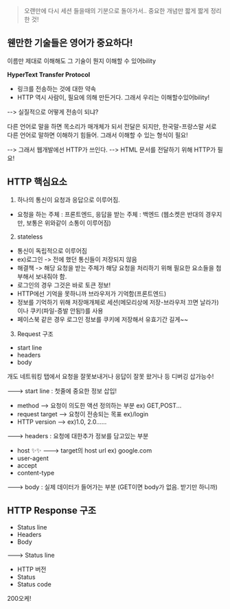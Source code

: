 > 오랜만에 다시 세션 들을때의 기분으로 돌아가서.. 중요한 개념만 짧게 짧게 정리한 것!

## 웬만한 기술들은 영어가 중요하다!

이름만 제대로 이해해도 그 기술이 뭔지 이해할 수 있어bility

**HyperText Transfer Protocol**

- 링크를 전송하는 것에 대한 약속
- HTTP 역시 사람이, 필요에 의해 만든거다. 그래서 우리는 이해할수있어bility!

--> 실질적으로 어떻게 전송이 되냐?

다른 언어로 말을 하면 목소리가 매개체가 되서 전달은 되지만, 한국말-프랑스말 서로 다른 언어로 말하면 이해하기 힘들어. 그래서 이해할 수 있는 형식이 필요!

--> 그래서 웹개발에선 HTTP가 쓰인다.
--> HTML 문서를 전달하기 위해 HTTP가 필요!

## HTTP 핵심요소

1. 하나의 통신이 요청과 응답으로 이루어짐.

- 요청을 하는 주체 : 프론트엔드, 응답을 받는 주체 : 백엔드
  (웹소켓은 반대의 경우지만, 보통은 위와같이 소통이 이루어짐)

2. stateless

- 통신이 독립적으로 이루어짐
- ex)로그인 -> 전에 했던 통신들이 저장되지 않음
- 해결책 -> 해당 요청을 받는 주체가 해당 요청을 처리하기 위해 필요한 요소들을 첨부해서 보내줘야 함.
- 로그인의 경우 그것은 바로 토큰 정보!
- HTTP에선 기억을 못하니까 브라우저가 기억함(프론트엔드)
- 정보를 기억하기 위해 저장매개체로 세션(메모리상에 저장-브라우저 끄면 날라가)이나 쿠키(파일-증발 안됨!)를 사용
- 페이스북 같은 경우 로그인 정보를 쿠키에 저장해서 유효기간 길게~~

3. Request 구조

- start line
- headers
- body

개도 네트워킹 탭에서 요청을 잘못보내거나 응답이 잘못 왔거나 등 디버깅 삽가능수!

---> start line : 첫줄에 중요한 정보 삽입!

- method --> 요청이 의도한 액션 정의하는 부분 ex) GET,POST...
- request target --> 요청이 전송되는 목표 ex)/login
- HTTP version --> ex)1.0, 2.0......

---> headers : 요청에 대한추가 정보를 담고있는 부분

- host ✨✨ ---> target의 host url ex) google.com
- user-agent
- accept
- content-type

---> body : 실제 데이터가 들어가는 부분
(GET이면 body가 없음. 받기만 하니까)

## HTTP Response 구조

- Status line
- Headers
- Body

---> Status line

- HTTP 버전
- Status
- Status code

200오케!
